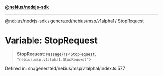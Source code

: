 [**@nebius/nodejs-sdk**](../../../../../README.md)

---

[@nebius/nodejs-sdk](../../../../../README.md) / [generated/nebius/msp/v1alpha1](../README.md) / StopRequest

# Variable: StopRequest

> **StopRequest**: [`MessageFns`](../../../../../runtime/protos/core/interfaces/MessageFns.md)\<[`StopRequest`](../interfaces/StopRequest.md), `"nebius.msp.v1alpha1.StopRequest"`\>

Defined in: src/generated/nebius/msp/v1alpha1/index.ts:577
